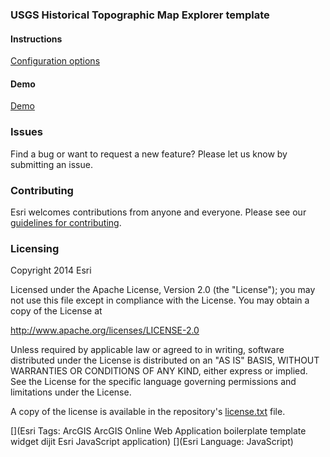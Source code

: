 ### USGS Historical Topographic Map Explorer template

#### Instructions

<a href="https://github.com/ChrisMahlke/explorer/raw/gh-pages/explorer_documentation.pdf" target="_blank">Configuration options</a>

#### Demo

<a href="http://chrismahlke.github.io/explorer_dev/" target="_blank">Demo</a>

### Issues

Find a bug or want to request a new feature?  Please let us know by submitting an issue.

### Contributing

Esri welcomes contributions from anyone and everyone. Please see our [guidelines for contributing](https://github.com/esri/contributing).

### Licensing
Copyright 2014 Esri

Licensed under the Apache License, Version 2.0 (the "License");
you may not use this file except in compliance with the License.
You may obtain a copy of the License at

   http://www.apache.org/licenses/LICENSE-2.0

Unless required by applicable law or agreed to in writing, software
distributed under the License is distributed on an "AS IS" BASIS,
WITHOUT WARRANTIES OR CONDITIONS OF ANY KIND, either express or implied.
See the License for the specific language governing permissions and
limitations under the License.

A copy of the license is available in the repository's [license.txt](https://raw.github.com/Esri/application-boilerplate-js/master/license.txt) file.

[](Esri Tags: ArcGIS ArcGIS Online Web Application boilerplate template widget dijit Esri JavaScript application)
[](Esri Language: JavaScript)
